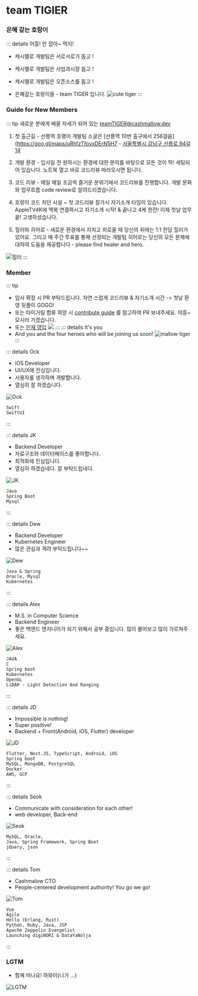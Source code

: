 # team TIGIER
### 은혜 갚는 호랑이
::: details 어흥! 안 잡아~ 먹지!
- 캐시멜로 개발팀은 서로서로가 돕고 !
- 캐시멜로 개발팀은 사업과시장 돕고 !
- 캐시멜로 개발팀은 오픈소스를 돕고 !

- 은혜갚는 호랑이들 - team TIGER 입니다.
![cute tiger](/images/tiger-cute.svg)
:::

### Guide for New Members
::: tip 새로운 분에게 배울 자세가 되어 있는 teamTIGER@cashmallow.dev

1. 첫 출근길 - 선릉역 호랭이 개발팀 소굴은 [선릉역 10번 출구에서 256걸음](https://goo.gl/maps/uRhfzTfoyxDErN5H7 - [서울특별시 강남구 선릉로 94길 14](https://goo.gl/maps/uRhfzTfoyxDErN5H7)

2. 개발 환경 - 입사일 전 원하시는 환경에 대한 문의를 바탕으로 모든 것이 딱! 세팅되어 있습니다. 노트북 열고 바로 코드리뷰 따라오시면 됩니다.

3. 코드 리뷰 - 메일 메일 조금씩 즐거운 분위기에서 코드리뷰를 진행합니다. 개발 문화와 업무흐름 code review로 알려드리겠습니다.

4. 호랑이 코드 치던 시설 ~ 첫 코드리뷰 참가시 자기소개 타임이 있습니다. AppleTV4K에 맥북 연결하시고 자기소개 시작! & 끝나고 4케 한잔! 이제 첫날 업무 끝! 고생하셨습니다.

5. 힐러와 히어로 - 새로운 환경에서 지치고 외로울 때 당신의 뒤에는 1:1 전담 힐러가 있어요. 그리고 매 주간 투표를 통해 선정되는 개발팀 히어로는 당신의 모든 문제에 대하여 도움을 제공합니다 - please find healer and hero.

![힐러](https://mblogthumb-phinf.pstatic.net/20160410_240/dldbdgml99_1460288270630thoD3_PNG/%BF%C0%B9%F6%BF%F6%C4%A1-%C8%FA%B7%AF-%C6%F7%BD%BA%C6%C3-%BD%E6%B3%D7%C0%CF.png?type=w2)
:::

### Member
::: tip
- 입사 확정 시 PR 부탁드립니다. 자연 스럽게 코드리뷰 & 자기소개 시간 -> 첫날 환영 뒷풀이 GOGO!
- 또는 타이거팀 합류 희망 시 [contribute guide](https://github.com/oss-cashmallow/oss-cashmallow.github.io#contribute-guide) 를 참고하여 PR 보내주세요. 어흥~ 모시러 가겠습니다.
- 또는 [인재 영입](team/recruit/)
![](https://user-images.githubusercontent.com/120996497/209473626-12d63987-9357-4f0a-94a9-35392d4f8869.png)
:::
::: details <Badge type="warning" text="backend" vertical="top" /> <Badge type="tip" text="frontend" vertical="top" /> It's you
- And you and the four heroes who will be joining us soon!
![mallow tiger](/images/tiger-slamdunk/tiger-slamdunk.006.jpeg)
:::

::: details Ock <Badge type="tip" text="iOS" vertical="top" />
- iOS Developer
- UI/UX에 진심입니다.
- 사용자를 생각하며 개발합니다.
- 열심히 잘 하겠습니다.

![Ock](/images/tiger-slamdunk/tiger-slamdunk.005.jpeg)
```
Swift
SwiftUI
```
:::

::: details JK <Badge type="warning" text="backend" vertical="top" />
- Backend Developer
- 자료구조와 데이터베이스를 좋아합니다.
- 최적화에 진심입니다.
- 열심히 하겠습네다. 잘 부탁드립네다.

![JK](/images/darth-vader.png)
```
Java
Spring Boot
Mysql
```
:::

::: details Dew <Badge type="warning" text="backend" vertical="top" />
- Backend Developer
- Kubernetes Engineer
- 많은 관심과 격려 부탁드립니다~~

![Dew](/images/tiger-slamdunk/tiger-slamdunk.007.jpeg)
```
Java & Spring
Oracle, Mysql
Kubernetes
```
:::

::: details Alex <Badge type="warning" text="backend" vertical="top" />
- M.S. in Computer Science
- Backend Engineer
- 좋은 백엔드 엔지니어가 되기 위해서 공부 중입니다. 많이 물어보고 많이 가르쳐주세요.

![Alex](/images/tiger-slamdunk/tiger-slamdunk.004.jpeg)
```
JAVA
C
Spring boot
Kubernetes
OpenGL
LiDAR - Light Detection And Ranging
```
:::

::: details JD <Badge type="tip" text="frontend" vertical="top" /> <Badge type="warning" text="backend" vertical="top" />
- Impossible is nothing!
- Super positive!
- Backend + Front(Android, iOS, Flutter) developer

![JD](/images/tiger-slamdunk/tiger-slamdunk.003.jpeg)
```
Flutter, Nest.JS, TypeScript, Android, iOS
Spring boot
MySQL, MongoDB, PostgreSQL
Docker
AWS, GCP
```
:::

::: details Seok <Badge type="tip" text="web developer, Backend Engineer" vertical="top" />
- Communicate with consideration for each other!
- web developer, Back-end

![Seok](/images/tiger-slamdunk/tiger-slamdunk.001.jpeg)
```
MySQL, Oracle, 
Java, Spring Framework, Spring Boot
jQuery, json

```
:::

::: details Tom <Badge type="danger" text="CTO" vertical="top" /> <Badge type="danger" text="SRE" vertical="top" /> <Badge type="danger" text="DevRel" vertical="top" />
- Cashmalow CTO
- People-centered development authority! You go we go!

![Tom](/images/tiger-slamdunk/tiger-slamdunk.008.jpeg)
```
Vue
Agile
Hello (Erlang, Rust)
Python, Ruby, Java, JSP
Apache Zeppelin Evangelist
Launching digiNORI & DataYaNolja
```
:::

### LGTM
- 함께 떠나요! 하와이(니가 ...)

![LGTM](https://i.lgtm.fun/28py.png)

<CaptionedImage src="/images/tiger-cute.svg" caption="Caption Example"></CaptionedImage>
